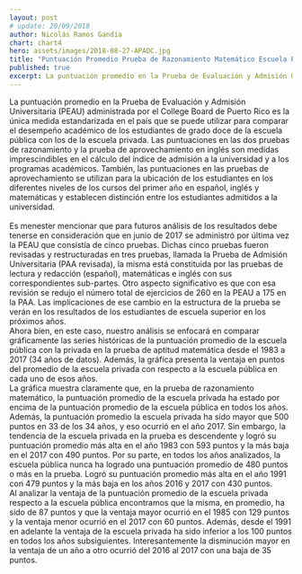 ```yaml
---
layout: post
# update: 20/09/2018
author: Nicolás Ramos Gandía
chart: chart4
hero: assets/images/2018-08-27-APADC.jpg
title: "Puntuación Promedio Prueba de Razonamiento Matemático Escuela Privada y Pública "
published: true
excerpt: La puntuación promedio en la Prueba de Evaluación y Admisión Universitaria (PEAU) administrada por el College Board de Puerto Rico es la única medida estandarizada en el país que se puede utilizar para comparar el desempeño académico de los estudiantes de grado doce de la escuela pública con los de la escuela privada.
---
```


La puntuación promedio en la Prueba de Evaluación y Admisión Universitaria (PEAU) administrada por el College Board de Puerto Rico es la única medida estandarizada en el país que se puede utilizar para comparar el desempeño académico de los estudiantes de grado doce de la escuela pública con los de la escuela privada.  Las puntuaciones en las dos pruebas de razonamiento y la prueba de aprovechamiento en inglés son medidas imprescindibles en el cálculo del índice de admisión a la universidad y a los programas académicos.  También, las puntuaciones en las pruebas de aprovechamiento se utilizan para la ubicación de los estudiantes en los diferentes niveles de los cursos del primer año en español, inglés y matemáticas y establecen distinción entre los estudiantes admitidos a la universidad.  
<br/>
Es menester mencionar que para futuros análisis de los resultados debe tenerse en consideración que en junio de 2017 se administró por última vez la PEAU que consistía de cinco pruebas.  Dichas cinco pruebas fueron revisadas y restructuradas en tres pruebas, llamada la Prueba de Admisión Universitaria (PAA revisada), la misma está constituida por las pruebas de lectura y redacción (español), matemáticas e inglés con sus correspondientes sub-partes.  Otro aspecto significativo es que con esa revisión se redujo el número total de ejercicios de 260 en la PEAU a 175 en la PAA.  Las implicaciones de ese cambio en la estructura de la prueba se verán en los resultados de los estudiantes de escuela superior en los próximos años.
<br/>
Ahora bien, en este caso, nuestro análisis se enfocará en comparar gráficamente las series históricas de la puntuación promedio de la escuela pública con la privada en la prueba de aptitud matemática desde el 1983 a 2017 (34 años de datos).  Además, la gráfica presenta la ventaja en puntos del promedio de la escuela privada con respecto a la escuela pública en cada uno de esos años.
<br/>
La gráfica muestra claramente que, en la prueba de razonamiento matemático, la puntuación promedio de la escuela privada ha estado por encima de la puntuación promedio de la escuela pública en todos los años.  Además, la puntuación promedio la escuela privada ha sido mayor que 500 puntos en 33 de los 34 años, y eso ocurrió en el año 2017.  Sin embargo, la tendencia de la escuela privada en la prueba es descendente y logró su puntuación promedio más alta en el año 1983 con 593 puntos y la más baja en el 2017 con 490 puntos.  Por su parte, en todos los años analizados, la escuela pública nunca ha logrado una puntuación promedio de 480 puntos o más en la prueba.  Logró su puntuación promedio más alta en el año 1991 con 479 puntos y la más baja en los años 2016 y 2017 con 430 puntos.
<br/>
Al analizar la ventaja de la puntuación promedio de la escuela privada respecto a la escuela pública encontramos que la misma, en promedio, ha sido de 87 puntos y que la ventaja mayor ocurrió en el 1985 con 129 puntos y la ventaja menor ocurrió en el 2017 con 60 puntos.  Además, desde el 1991 en adelante la ventaja de la escuela privada ha sido inferior a los 100 puntos en todos los años subsiguientes.  Interesantemente la disminución mayor en la ventaja de un año a otro ocurrió del 2016 al 2017 con una baja de 35 puntos.
<br/>